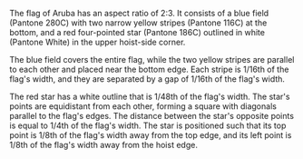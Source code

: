 The flag of Aruba has an aspect ratio of 2:3. It consists of a blue field (Pantone 280C) with two narrow yellow stripes (Pantone 116C) at the bottom, and a red four-pointed star (Pantone 186C) outlined in white (Pantone White) in the upper hoist-side corner.

The blue field covers the entire flag, while the two yellow stripes are parallel to each other and placed near the bottom edge. Each stripe is 1/16th of the flag's width, and they are separated by a gap of 1/16th of the flag's width.

The red star has a white outline that is 1/48th of the flag's width. The star's points are equidistant from each other, forming a square with diagonals parallel to the flag's edges. The distance between the star's opposite points is equal to 1/4th of the flag's width. The star is positioned such that its top point is 1/8th of the flag's width away from the top edge, and its left point is 1/8th of the flag's width away from the hoist edge.